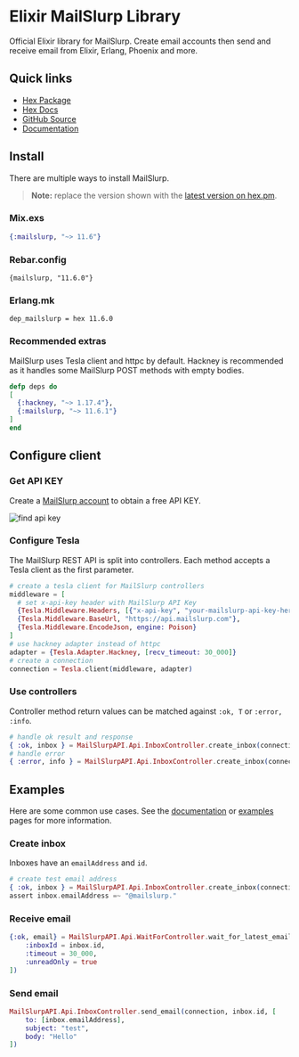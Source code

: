 # Elixir MailSlurp Library

Official Elixir library for MailSlurp. Create email accounts then send and receive email from Elixir, Erlang, Phoenix and more.

## Quick links

- [Hex Package](https://hex.pm/packages/mailslurp)
- [Hex Docs](https://hexdocs.pm/mailslurp/)
- [GitHub Source](https://github.com/mailslurp/mailslurp-client-elixir)
- [Documentation](https://docs.mailslurp.com/elixir/)

## Install

There are multiple ways to install MailSlurp. 

> **Note:** replace the version shown with the [latest version on hex.pm](https://hex.pm/packages/mailslurp).

### Mix.exs

```elixir
{:mailslurp, "~> 11.6"}
```

### Rebar.config

```text
{mailslurp, "11.6.0"}
```

### Erlang.mk

```text
dep_mailslurp = hex 11.6.0
```

### Recommended extras

MailSlurp uses Tesla client and httpc by default. Hackney is recommended as it handles some MailSlurp POST methods with empty bodies. 

```elixir
defp deps do
[
  {:hackney, "~> 1.17.4"},
  {:mailslurp, "~> 11.6.1"}
]
end
```

## Configure client

### Get API KEY

Create a [MailSlurp account](https://app.mailslurp.com/login/) to obtain a free API KEY.

![find api key](https://www.mailslurp.com/assets/guides/find-api-key.png)

### Configure Tesla

The MailSlurp REST API is split into controllers. Each method accepts a Tesla client as the first parameter.

```elixir
# create a tesla client for MailSlurp controllers
middleware = [
  # set x-api-key header with MailSlurp API Key
  {Tesla.Middleware.Headers, [{"x-api-key", "your-mailslurp-api-key-here"}]},
  {Tesla.Middleware.BaseUrl, "https://api.mailslurp.com"},
  {Tesla.Middleware.EncodeJson, engine: Poison}
]
# use hackney adapter instead of httpc
adapter = {Tesla.Adapter.Hackney, [recv_timeout: 30_000]}
# create a connection
connection = Tesla.client(middleware, adapter)
```

### Use controllers

Controller method return values can be matched against `:ok, T` or `:error, :info`.

```elixir
# handle ok result and response
{ :ok, inbox } = MailSlurpAPI.Api.InboxController.create_inbox(connection)
# handle error
{ :error, info } = MailSlurpAPI.Api.InboxController.create_inbox(connection)
```

## Examples

Here are some common use cases. See the [documentation](https://docs.mailslurp.com/elixir/) or [examples](https://www.mailslurp.com/tags/elixir/) pages for more information.

### Create inbox

Inboxes have an `emailAddress` and `id`.

```elixir
# create test email address
{ :ok, inbox } = MailSlurpAPI.Api.InboxController.create_inbox(connection)
assert inbox.emailAddress =~ "@mailslurp."
```

### Receive email

```elixir
{:ok, email} = MailSlurpAPI.Api.WaitForController.wait_for_latest_email(connection, [
    :inboxId = inbox.id,
    :timeout = 30_000,
    :unreadOnly = true
])
```

### Send email

```elixir
MailSlurpAPI.Api.InboxController.send_email(connection, inbox.id, [
    to: [inbox.emailAddress],
    subject: "test",
    body: "Hello"
])
```
